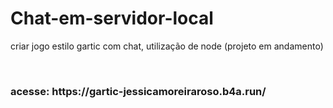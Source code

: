 # Chat-em-servidor-local
criar jogo estilo gartic com chat, utilização de node (projeto em andamento)
<!--
criar conta:
https://cadastrochat-jessicamoreiraroso.b4a.run/-->
<br>
<h3>acesse: https://gartic-jessicamoreiraroso.b4a.run/ <h3>
